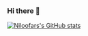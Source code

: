 ### Hi there 👋

<!--
**NiloofarShahbaz/NiloofarShahbaz** is a ✨ _special_ ✨ repository because its `README.md` (this file) appears on your GitHub profile.

Here are some ideas to get you started:

- 🔭 I’m currently working on ...
- 🌱 I’m currently learning ...
- 👯 I’m looking to collaborate on ...
- 🤔 I’m looking for help with ...
- 💬 Ask me about ...
- 📫 How to reach me: ...
- 😄 Pronouns: ...
- ⚡ Fun fact: ...
-->

[![Niloofars's GitHub stats](https://github-readme-stats.vercel.app/api?username=NiloofarShahbaz&show_icons=true)](https://github.com/anuraghazra/github-readme-stats)
